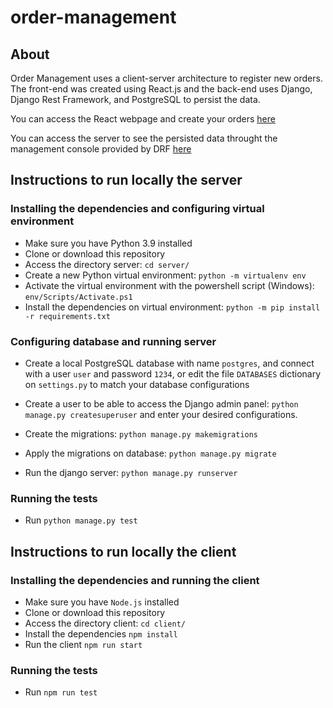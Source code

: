 # order-management

## About 
Order Management uses a client-server architecture to register new orders. 
The front-end was created using React.js and the back-end uses Django, Django Rest Framework, and PostgreSQL to persist the data. 

You can access the React webpage and create your orders [here](https://boiling-tor-50265.herokuapp.com/) 

You can access the server to see the persisted data throught the management console provided by DRF [here](https://order-server-management.herokuapp.com/api/)

## Instructions to run locally the server

### Installing the dependencies and configuring virtual environment
- Make sure you have Python 3.9 installed
- Clone or download this repository
- Access the directory server: `cd server/`
- Create a new Python virtual environment:
`python -m virtualenv env`
- Activate the virtual environment with the powershell script (Windows): `env/Scripts/Activate.ps1`
- Install the dependencies on virtual environment: `python -m pip install -r requirements.txt`

### Configuring database and running server
- Create a local PostgreSQL database with name `postgres`, and connect with a user `user` and password `1234`, or edit the file `DATABASES` dictionary on `settings.py` to match your database configurations
- Create a user to be able to access the Django admin panel: `python manage.py createsuperuser` and enter your desired configurations.
- Create the migrations: `python manage.py makemigrations`

- Apply the migrations on database: `python manage.py migrate`
- Run the django server: `python manage.py runserver`

### Running the tests
- Run `python manage.py test`

## Instructions to run locally the client
### Installing the dependencies and running the client
- Make sure you have `Node.js` installed
- Clone or download this repository
- Access the directory client: `cd client/`
- Install the dependencies `npm install`
- Run the client `npm run start`

### Running the tests
- Run `npm run test`

